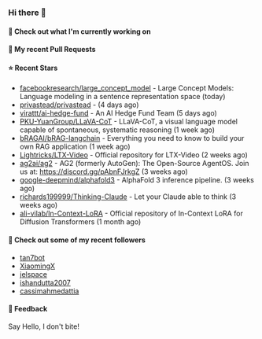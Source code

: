 ### Hi there 👋

#### 👷 Check out what I'm currently working on

#### 🔨 My recent Pull Requests


#### ⭐ Recent Stars

- [facebookresearch/large_concept_model](https://github.com/facebookresearch/large_concept_model) - Large Concept Models: Language modeling in a sentence representation space (today)
- [privastead/privastead](https://github.com/privastead/privastead) -  (4 days ago)
- [virattt/ai-hedge-fund](https://github.com/virattt/ai-hedge-fund) - An AI Hedge Fund Team (5 days ago)
- [PKU-YuanGroup/LLaVA-CoT](https://github.com/PKU-YuanGroup/LLaVA-CoT) - LLaVA-CoT, a visual language model capable of spontaneous, systematic reasoning (1 week ago)
- [bRAGAI/bRAG-langchain](https://github.com/bRAGAI/bRAG-langchain) - Everything you need to know to build your own RAG application (1 week ago)
- [Lightricks/LTX-Video](https://github.com/Lightricks/LTX-Video) - Official repository for LTX-Video (2 weeks ago)
- [ag2ai/ag2](https://github.com/ag2ai/ag2) - AG2 (formerly AutoGen): The Open-Source AgentOS. Join us at: https://discord.gg/pAbnFJrkgZ (3 weeks ago)
- [google-deepmind/alphafold3](https://github.com/google-deepmind/alphafold3) - AlphaFold 3 inference pipeline. (3 weeks ago)
- [richards199999/Thinking-Claude](https://github.com/richards199999/Thinking-Claude) - Let your Claude able to think (3 weeks ago)
- [ali-vilab/In-Context-LoRA](https://github.com/ali-vilab/In-Context-LoRA) - Official repository of In-Context LoRA for Diffusion Transformers (1 month ago)

#### 👯 Check out some of my recent followers

- [tan7bot](https://github.com/tan7bot)
- [XiaomingX](https://github.com/XiaomingX)
- [jelspace](https://github.com/jelspace)
- [ishandutta2007](https://github.com/ishandutta2007)
- [cassimahmedattia](https://github.com/cassimahmedattia)

#### 💬 Feedback

Say Hello, I don't bite!